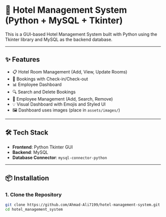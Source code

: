 # 🏨 Hotel Management System (Python + MySQL + Tkinter)

This is a GUI-based Hotel Management System built with Python using the Tkinter library and MySQL as the backend database.

---

## ✨ Features

- 📋 Hotel Room Management (Add, View, Update Rooms)
- 🧾 Bookings with Check-in/Check-out
- 📊 Employee Dashboard
- 🔍 Search and Delete Bookings
- 🧍 Employee Management (Add, Search, Remove)
- 💡 Visual Dashboard with Emojis and Styled UI
- 🖼️ Dashboard uses images (place in `assets/images/`)

---

## 🛠️ Tech Stack

- **Frontend**: Python Tkinter GUI
- **Backend**: MySQL
- **Database Connector**: `mysql-connector-python`

---

## 📦 Installation

### 1. Clone the Repository
```bash
git clone https://github.com/Ahmad-Ali7199/hotel-management-system.git
cd hotel_management_system
